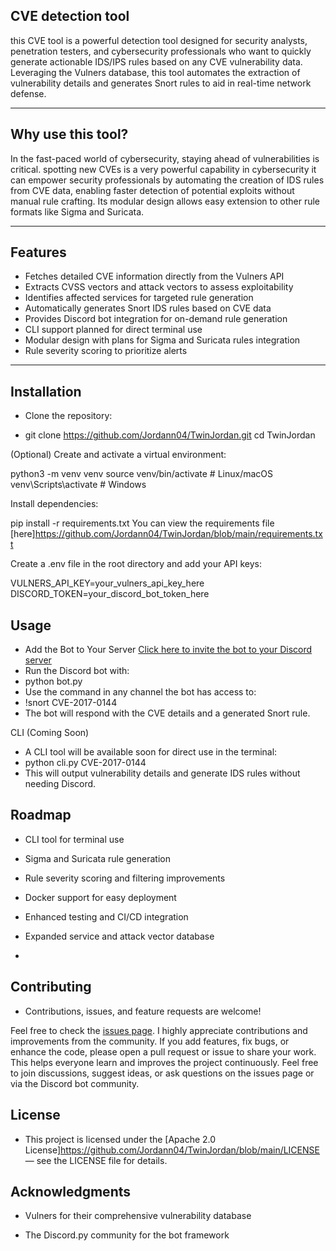 CVE detection tool
---
 this CVE tool is a powerful detection tool designed for security analysts, penetration testers, and cybersecurity professionals who want to quickly generate actionable IDS/IPS rules based on any CVE vulnerability data. Leveraging the Vulners database, this tool automates the extraction of vulnerability details and generates Snort rules to aid in real-time network defense.

---

## Why use this tool?

In the fast-paced world of cybersecurity, staying ahead of vulnerabilities is critical. spotting new CVEs is a very powerful capability in cybersecurity it can empower security professionals by automating the creation of IDS rules from CVE data, enabling faster detection of potential exploits without manual rule crafting. Its modular design allows easy extension to other rule formats like Sigma and Suricata.

---

## Features

- Fetches detailed CVE information directly from the Vulners API  
- Extracts CVSS vectors and attack vectors to assess exploitability  
- Identifies affected services for targeted rule generation  
- Automatically generates Snort IDS rules based on CVE data  
- Provides Discord bot integration for on-demand rule generation  
- CLI support planned for direct terminal use  
- Modular design with plans for Sigma and Suricata rules integration  
- Rule severity scoring to prioritize alerts

---

## Installation

- Clone the repository:

- git clone https://github.com/Jordann04/TwinJordan.git
cd TwinJordan

(Optional) Create and activate a virtual environment:

python3 -m venv venv
source venv/bin/activate # Linux/macOS
venv\Scripts\activate # Windows

Install dependencies:

pip install -r requirements.txt
You can view the requirements file [here]https://github.com/Jordann04/TwinJordan/blob/main/requirements.txt


Create a .env file in the root directory and add your API keys:

VULNERS_API_KEY=your_vulners_api_key_here
DISCORD_TOKEN=your_discord_bot_token_here

## Usage
- Add the Bot to Your Server
  [Click here to invite the bot to your Discord server](https://discord.com/oauth2/authorize?client_id=1367699287906979870&permissions=84992&integration_type=0&scope=bot)
- Run the Discord bot with:
- python bot.py
- Use the command in any channel the bot has access to:
- !snort CVE-2017-0144
- The bot will respond with the CVE details and a generated Snort rule.

CLI (Coming Soon)
- A CLI tool will be available soon for direct use in the terminal:
- python cli.py CVE-2017-0144
- This will output vulnerability details and generate IDS rules without needing Discord.

## Roadmap
- CLI tool for terminal use

- Sigma and Suricata rule generation

- Rule severity scoring and filtering improvements

- Docker support for easy deployment

- Enhanced testing and CI/CD integration

- Expanded service and attack vector database
- 
## Contributing
- Contributions, issues, and feature requests are welcome! 

Feel free to check the [issues page](https://github.com/Jordann04/TwinJordan/issues).
I highly appreciate contributions and improvements from the community. If you add features, fix bugs, or enhance the code, please open a pull request or issue to share your work. This helps everyone learn and improves the project continuously.
Feel free to join discussions, suggest ideas, or ask questions on the issues page or via the Discord bot community.



## License
- This project is licensed under the [Apache 2.0 License]https://github.com/Jordann04/TwinJordan/blob/main/LICENSE — see the LICENSE file for details.


## Acknowledgments
- Vulners for their comprehensive vulnerability database

- The Discord.py community for the bot framework
